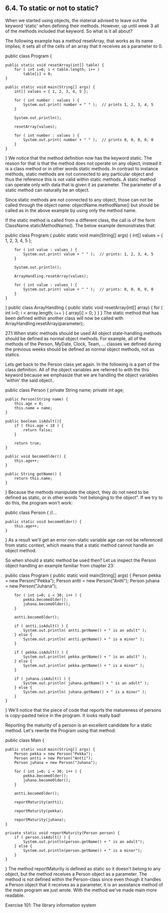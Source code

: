 ## 6.4. To static or not to static?
When we started using objects, the material advised to leave out the keyword 'static' when defining their methods. However, up until week 3 all of the methods included that keyword. So what is it all about?

The following example has a method resetArray, that works as its name implies; it sets all of the cells of an array that it receives as a parameter to 0.

public class Program {

    public static void resetArray(int[] table) {
        for ( int i=0; i < table.length; i++ )
            table[i] = 0;
    }

    public static void main(String[] args) {
        int[] values = { 1, 2, 3, 4, 5 };

        for ( int number : values ) {
            System.out.print( number + " " );  // prints 1, 2, 3, 4, 5
        }

        System.out.println();

        resetArray(values);

        for ( int number : values ) {
            System.out.print( number + " " );  // prints 0, 0, 0, 0, 0
        }
    }
}
We notice that the method definition now has the keyword static. The reason for that is that the method does not operate on any object, instead it is a class method or in other words static methods. In contrast to instance methods, static methods are not connected to any particular object and thus the reference this is not valid within static methods. A static method can operate only with data that is given it as parameter. The parameter of a static method can naturally be an object.

Since static methods are not connected to any object, those can not be called through the object name: objectName.methodName() but should be called as in the above example by using only the method name.

If the static method is called from a different class, the call is of the form ClassName.staticMethodName(). The below example demonstrates that:

public class Program {
    public static void main(String[] args) {
        int[] values = { 1, 2, 3, 4, 5 };

        for ( int value : values ) {
            System.out.print( value + " " );  // prints: 1, 2, 3, 4, 5
        }

        System.out.println();

        ArrayHandling.resetArray(values);

        for ( int value : values ) {
            System.out.print( value + " " );  // prints: 0, 0, 0, 0, 0
        }
    }
}
public class ArrayHandling {
    public static void resetArray(int[] array) {
        for ( int i=0; i < array.length; i++ ) {
            array[i] = 0;
        }
    }
}
The static method that has been defined within another class will now be called with ArrayHandling.resetArray(parameter);.

27.1 When static methods should be used
All object state-handling methods should be defined as normal object methods. For example, all of the methods of the Person, MyDate, Clock, Team, ... classes we defined during the previous weeks should be defined as normal object methods, not as statics.

Lets get back to the Person class yet again. In the following is a part of the class definition. All of the object variables are referred to with the this keyword because we emphasize that we are handling the object variables 'within' the said object..

public class Person {
    private String name;
    private int age;

    public Person(String name) {
        this.age = 0;
        this.name = name;
    }

    public boolean isAdult(){
        if ( this.age < 18 ) {
            return false;
        }

        return true;
    }

    public void becomeOlder() {
        this.age++;
    }

    public String getName() {
        return this.name;
    }
}
Because the methods manipulate the object, they do not need to be defined as static, or in other words "not belonging to the object". If we try to do this, the program won't work:

public class Person {
    //...

    public static void becomeOlder() {
        this.age++;
    }
}
As a result we'll get an error non-static variable age can not be referenced from static context, which means that a static method cannot handle an object method.

So when should a static method be used then? Let us inspect the Person object handling an example familiar from chapter 23:

public class Program {
    public static void main(String[] args) {
        Person pekka = new Person("Pekka");
        Person antti = new Person("Antti");
        Person juhana = new Person("Juhana");

        for ( int i=0; i < 30; i++ ) {
            pekka.becomeOlder();
            juhana.becomeOlder();
        }

        antti.becomeOlder();

        if ( antti.isAdult() ) {
            System.out.println( antti.getName() + " is an adult" );
        } else {
            System.out.println( antti.getName() + " is a minor" );
        }

        if ( pekka.isAdult() ) {
            System.out.println( pekka.getName() + " is an adult" );
        } else {
            System.out.println( pekka.getName() + " is a minor" );
        }

        if ( juhana.isAdult() ) {
            System.out.println( juhana.getName() + " is an adult" );
        } else {
            System.out.println( juhana.getName() + " is a minor" );
        }
    }
}
We'll notice that the piece of code that reports the matureness of persons is copy-pasted twice in the program. It looks really bad!

Reporting the maturity of a person is an excellent candidate for a static method. Let's rewrite the Program using that method:

public class Main {

    public static void main(String[] args) {
        Person pekka = new Person("Pekka");
        Person antti = new Person("Antti");
        Person juhana = new Person("Juhana");

        for ( int i=0; i < 30; i++ ) {
            pekka.becomeOlder();
            juhana.becomeOlder();
        }

        antti.becomeOlder();

        reportMaturity(antti);

        reportMaturity(pekka);

        reportMaturity(juhana);
    }

    private static void reportMaturity(Person person) {
        if ( person.isAdult() ) {
            System.out.println(person.getName() + " is an adult");
        } else {
            System.out.println(person.getName() + " is a minor");
        }
    }
}
The method reportMaturity is defined as static so it doesn't belong to any object, but the method receives a Person object as a parameter. The method is not defined within the Person-class since even though it handles a Person object that it receives as a parameter, it is an assistance method of the main program we just wrote. With the method we've made main more readable.

Exercise 101: The library information system
